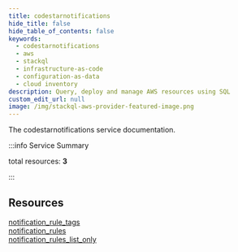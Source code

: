 ```yaml
---
title: codestarnotifications
hide_title: false
hide_table_of_contents: false
keywords:
  - codestarnotifications
  - aws
  - stackql
  - infrastructure-as-code
  - configuration-as-data
  - cloud inventory
description: Query, deploy and manage AWS resources using SQL
custom_edit_url: null
image: /img/stackql-aws-provider-featured-image.png
---
```


The codestarnotifications service documentation.

:::info Service Summary

<div class="row">
<div class="providerDocColumn">
<span>total resources:&nbsp;<b>3</b></span><br />
</div>
</div>

:::

## Resources
<div class="row">
<div class="providerDocColumn">
<a href="/services/codestarnotifications/notification_rule_tags/">notification_rule_tags</a><br />
<a href="/services/codestarnotifications/notification_rules/">notification_rules</a>
</div>
<div class="providerDocColumn">
<a href="/services/codestarnotifications/notification_rules_list_only/">notification_rules_list_only</a>
</div>
</div>